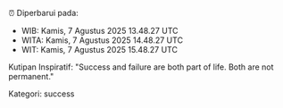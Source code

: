 ⏰ Diperbarui pada:
- WIB: Kamis, 7 Agustus 2025 13.48.27 UTC
- WITA: Kamis, 7 Agustus 2025 14.48.27 UTC
- WIT: Kamis, 7 Agustus 2025 15.48.27 UTC

Kutipan Inspiratif:
"Success and failure are both part of life. Both are not permanent."


Kategori: success

